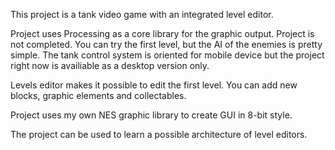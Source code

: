 This project is a tank video game with an integrated level editor.

Project uses Processing as a core library for the graphic output.
Project is not completed. You can try the first level, but the AI of the enemies is pretty simple. The tank control system is oriented for mobile device but the project right now is availiable as a desktop version only.

Levels editor makes it possible to edit the first level. You can add new blocks, graphic elements and collectables.

Project uses my own NES graphic library to create GUI in 8-bit style.

The project can be used to learn a possible architecture of level editors.
